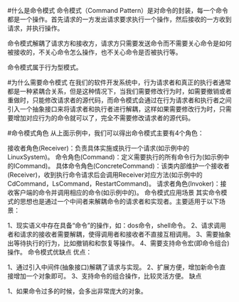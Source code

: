 #什么是命令模式
命令模式（Command Pattern）是对命令的封装，每一个命令都是一个操作。首先请求的一方发出请求要求执行一个操作，然后接收的一方收到请求，并执行操作。

命令模式解耦了请求方和接收方，请求方只需要发送命令而不需要关心命令是如何被接收的，不关心命令怎么操作，也不关心命令是否被执行等。

命令模式属于行为型模式。

#为什么需要命令模式
在我们的软件开发系统中，行为请求者和真正的执行者通常都是一种紧耦合关系，但是这种情况下，当我们需要修改行为时，如需要撤销或者重做时，只能修改请求者的源代码，而命令模式会通过在行为请求者和执行者之间引入一个抽象接口来将请求者和执行者进行解耦，这样如果需要修改行为时，只需要增加对应行为的命令就可以了，完全不需要修改请求者的源代码。

#命令模式角色
从上面示例中，我们可以得出命令模式主要有4个角色：

接收者角色(Receiver)：负责具体实施或执行一个请求(如示例中的LinuxSystem)。
命令角色(Command)：定义需要执行的所有命令行为(如示例中的ICommand)。
具体命令角色(ConcreteCommand)：该类内部维护一个接收者(Receiver)，收到执行命令请求后会调用Receiver对应方法(如示例中的CdCommand，LsCommand，RestartCommand)。
请求者角色(Invoker)：接收客户端的命令并调用相应的命令(如示例中的)。
命令模式应用场景
其实命令模式的思想也是通过一个中间者来解耦命令的请求者和实现者。主要适用于以下场景：

1、现实语义中存在具备“命令”的操作，如：dos命令，shell命令。
2、请求调用者和请求的接收者需要解耦，使得调用者和接收者不直接互相调用。
3、需要抽象出等待执行的行为，比如撤销和和恢复等操作。
4、需要支持命令宏(即命令组合)操作。
命令模式优缺点
优点：

1、通过引入中间件(抽象接口)解耦了请求与实现。
2、扩展方便，增加新命令直接增加一个对象即可。
3、支持命令的组合操作，比较灵活方便。
缺点

1、如果命令过多的时候，会多出非常庞大的对象。

